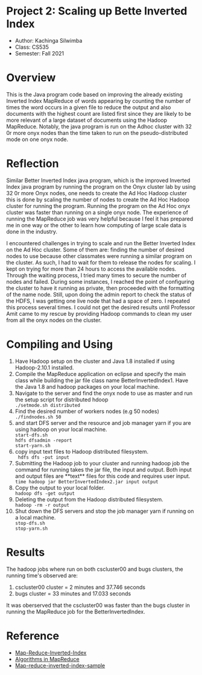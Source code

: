 
# Project 2: Scaling up Bette Inverted Index

* Author: Kachinga Silwimba
* Class: CS535 
* Semester: Fall 2021

# Overview
This is the Java program code based on improving the already existing Inverted Index MapReduce of words appearing by counting the number of times the word occurs in a given file to reduce the output and also documents with the highest count are listed first since they are likely to be more relevant of a large dataset of documents using the Hadoop MapReduce. Notably, the java program is run on the Adhoc cluster with 32 0r more onyx nodes than the time taken to run on the pseudo-distributed mode on one onyx node.



# Reflection
Similar Better Inverted Index java program, which is the improved Inverted Index java program by running the program on the Onyx cluster lab by using 32 0r more Onyx nodes, one needs to create the Ad Hoc Hadoop cluster this is done by scaling the number of nodes to create the Ad Hoc Hadoop cluster for running the program. Running the program on the Ad Hoc onyx cluster was faster than running on a single onyx node. The experience of running the MapReduce job was very helpful because I feel it has prepared me in one way or the other to learn how computing of large scale data is done in the industry.

I encountered challenges in trying to scale and run the Better Inverted Index on the Ad Hoc cluster. Some of them are: finding the number of desired nodes to use because other classmates were running a similar program on the cluster. As such, I had to wait for them to release the nodes for scaling. I kept on trying for more than 24 hours to access the available nodes. Through the waiting process, I tried many times to secure the number of nodes and failed. During some instances, I reached the point of configuring the cluster to have it running as private, then proceeded with the formatting of the name node. Still, upon doing the admin report to check the status of the HDFS, I was getting one live node that had a space of zero. I repeated this process several times. I could not get the desired results until Professor Amit came to my rescue by providing Hadoop commands to clean my user from all the onyx nodes on the cluster.





# Compiling and Using
<ol>
<li>Have Hadoop setup on the cluster and Java 1.8 installed if using Hadoop-2.10.1 installed.</li>
<li>Compile the MapReduce application on eclipse and specify the main class while building the jar file class name BetterInvertedIndex1. Have the Java 1.8 and hadoop packages on your local machine.</li>
<li>Navigate to the server and find the onyx node to use as master and run the setup script for distributed hdoop</li>
    <code>./setmode.sh distributed</code>
    <li> Find the desired number of workers nodes (e.g 50 nodes)</li>
     <code>./findnodes.sh 50</code>
 <li>and start DFS server and the resource and job manager yarn if you are using hadoop on your local machine.</li>
<code>start-dfs.sh</code> <br>
<code>hdfs dfsadmin -report</code> <br>
<code>start-yarn.sh</code> 
<li>copy input text files to Hadoop distributed filesystem.</li>
    <code> hdfs dfs -put input</code>
<li>Submitting the Hadoop job to your cluster and running hadoop job the command for running takes the jar file, the input and output. Both input and output files are **text** files for this code and requires user input.</li>
<code>time hadoop jar BetterInvertedIndex2.jar input output</code>
<li>Copy the output to your local folder.</li>
<code>hadoop dfs -get output</code>
<li>Deleting the output from the Hadoop distributed filesystem.</li>
<code>hadoop -rm -r output</code>
<li>Shut down the DFS servers and stop the job manager yarn if running on a local machine.</li>
  <code>stop-dfs.sh</code> <br>
  <code>stop-yarn.sh</code>
</ol>

# Results
The hadoop jobs where run on both cscluster00 and bugs clusters, the running time's observed are:
<ol>
<li>cscluster00 cluster = 2 minutes and 37.746 seconds</li> 
<li>bugs cluster = 33 minutes and 17.033 seconds</li>
</ol>
It was oberserved that the cscluster00 was faster than the bugs cluster in running the MapReduce job for the BetterInvertedIndex.

# Reference 
- [Map-Reduce-Inverted-Index](https://github.com/imehrdadmahdavi/map-reduce-inverted-index)
- [Algorithms in MapReduce](https://proserge.kh.ua/coding/index.php/post/49/Algorithms+in+MapReduce1:+Inverted+Index)
- [Map-reduce-inverted-index-sample](https://timepasstechies.com/map-reduce-inverted-index-sample/)
